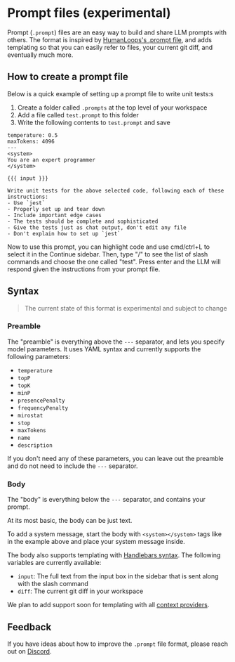 # Prompt files (experimental)

Prompt (`.prompt`) files are an easy way to build and share LLM prompts with others. The format is inspired by [HumanLoops's .prompt file](https://docs.humanloop.com/docs/prompt-file-format), and adds templating so that you can easily refer to files, your current git diff, and eventually much more.

## How to create a prompt file

Below is a quick example of setting up a prompt file to write unit tests:s

1. Create a folder called `.prompts` at the top level of your workspace
2. Add a file called `test.prompt` to this folder
3. Write the following contents to `test.prompt` and save

```
temperature: 0.5
maxTokens: 4096
---
<system>
You are an expert programmer
</system>

{{{ input }}}

Write unit tests for the above selected code, following each of these instructions:
- Use `jest`
- Properly set up and tear down
- Include important edge cases
- The tests should be complete and sophisticated
- Give the tests just as chat output, don't edit any file
- Don't explain how to set up `jest`
```

Now to use this prompt, you can highlight code and use cmd/ctrl+L to select it in the Continue sidebar. Then, type "/" to see the list of slash commands and choose the one called "test". Press enter and the LLM will respond given the instructions from your prompt file.

## Syntax

> The current state of this format is experimental and subject to change

### Preamble

The "preamble" is everything above the `---` separator, and lets you specify model parameters. It uses YAML syntax and currently supports the following parameters:

- `temperature`
- `topP`
- `topK`
- `minP`
- `presencePenalty`
- `frequencyPenalty`
- `mirostat`
- `stop`
- `maxTokens`
- `name`
- `description`

If you don't need any of these parameters, you can leave out the preamble and do not need to include the `---` separator.

### Body

The "body" is everything below the `---` separator, and contains your prompt.

At its most basic, the body can be just text.

To add a system message, start the body with `<system></system>` tags like in the example above and place your system message inside.

The body also supports templating with [Handlebars syntax](https://handlebarsjs.com/guide/). The following variables are currently available:

- `input`: The full text from the input box in the sidebar that is sent along with the slash command
- `diff`: The current git diff in your workspace

We plan to add support soon for templating with all [context providers](../customization/context-providers.md).

## Feedback

If you have ideas about how to improve the `.prompt` file format, please reach out on [Discord](https://discord.gg/NWtdYexhMs).
